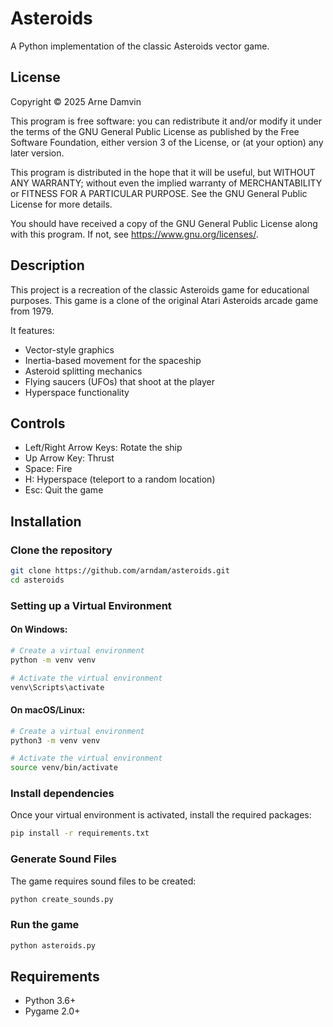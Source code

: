 # Asteroids
A Python implementation of the classic Asteroids vector game.

## License
Copyright © 2025 Arne Damvin

This program is free software: you can redistribute it and/or modify
it under the terms of the GNU General Public License as published by
the Free Software Foundation, either version 3 of the License, or
(at your option) any later version.

This program is distributed in the hope that it will be useful,
but WITHOUT ANY WARRANTY; without even the implied warranty of
MERCHANTABILITY or FITNESS FOR A PARTICULAR PURPOSE. See the
GNU General Public License for more details.

You should have received a copy of the GNU General Public License
along with this program. If not, see <https://www.gnu.org/licenses/>.

## Description
This project is a recreation of the classic Asteroids game for educational purposes.
This game is a clone of the original Atari Asteroids arcade game from 1979. 

It features:

- Vector-style graphics
- Inertia-based movement for the spaceship
- Asteroid splitting mechanics
- Flying saucers (UFOs) that shoot at the player
- Hyperspace functionality

## Controls

- Left/Right Arrow Keys: Rotate the ship
- Up Arrow Key: Thrust
- Space: Fire
- H: Hyperspace (teleport to a random location)
- Esc: Quit the game

## Installation

### Clone the repository

```bash
git clone https://github.com/arndam/asteroids.git
cd asteroids
```

### Setting up a Virtual Environment

#### On Windows:
```bash
# Create a virtual environment
python -m venv venv

# Activate the virtual environment
venv\Scripts\activate
```

#### On macOS/Linux:
```bash
# Create a virtual environment
python3 -m venv venv

# Activate the virtual environment
source venv/bin/activate
```

### Install dependencies
Once your virtual environment is activated, install the required packages:

```bash
pip install -r requirements.txt
```

### Generate Sound Files
The game requires sound files to be created:

```bash
python create_sounds.py
```

### Run the game
```bash
python asteroids.py
```

## Requirements

- Python 3.6+
- Pygame 2.0+

